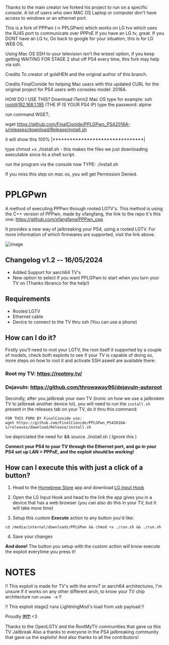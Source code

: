 Thanks to the main creator ive forked his project to run on a specific console.
A lot of users who own MAC OS Laptop or computer don't have access to windows or an ethernet port.

This is a fork of PPPwn (-> PPLGPwn) which works on LG tvs which uses the RJ45 port to communicate over PPPoE
If you have an LG tv, great. 
If you DONT have an LG tv, Go back to google for your situation, this is for LG WEB OS.

Using Mac OS SSH to your television isn't the wisest option, if you keep getting WAITING FOR STAGE 2 shut off PS4 every time, 
this fork may help via ssh. 

Credits
To creator of goldHEN
and the original author of this branch.

Credits 
FinalCionide for helping Mac users with this updated CURL for the original project for PS4 users with consoles model: 2016A.

HOW DO I USE THIS?
Download iTerm2 Mac OS
type for example:   ssh root@192.168.1.195     (THE IP IS YOUR PS4 IP)
type the password:  alpine

run command  WGET;

wget https://github.com/FinalCionide/PPLGPwn_PS42016A-s/releases/download/Release/install.sh

it will show this 100% |********************************|

type chmod +x ./install.sh
     -  this makes the files we just downloading executable since its a shell script.

 run the program via the console now  TYPE:  ./install.sh

 If you miss this step on mac os, you will get Permission Denied. 
 

# PPLGPwn
A method of executing PPPwn through rooted LGTV's.
This method is using the C++ version of PPPwn, made by xfangfang, the link to the repo it's this one:
https://github.com/xfangfang/PPPwn_cpp

It provides a new way of jailbreaking your PS4, using a rooted LGTV.
For more information of which firmwares are supported, visit the link above.

![image](https://github.com/zauceee/PPLGPwn/assets/37784801/068d16b5-051e-4f22-bdf7-b0e3b46e6590)

## Changelog v1.2 -- 16/05/2024
- Added Support for aarch64 TV's
- New option to select if you want PPLGPwn to start when you turn your TV on (Thanks llbranco for the help!)

## Requirements
- Rooted LGTV
- Ethernet cable
- Device to connect to the TV thru ssh (You can use a phone)

## How can I do it?

Firstly you'll need to root your LGTV, the root itself it supported by a couple of models, check both exploits to see if your TV is capable of doing so, more steps on how to root it and activate SSH aswell are available there:
### Root my TV: https://rootmy.tv/
### Dejavuln: https://github.com/throwaway96/dejavuln-autoroot

Secondly, after you jailbreak your own TV (ironic on how we use a jailbroken TV to jailbreak another device lol), you will need to run the ```install.sh``` present in the releases tab on your TV, do it thru this command:

```
FOR THIS FORK BY FinalCionide use: 
wget https://github.com/FinalCionide/PPLGPwn_PS42016A-s/releases/download/Release/install.sh 
```
Ive depriciated the need for 
&& source ./install.sh ( Ignore this )

**Connect your PS4 to your TV through the Ethernet port, and go in your PS4 set up LAN > PPPoE, and the exploit should be working!**

## How can I execute this with just a click of a button?
1. Head to the [Homebrew Store](https://www.webosbrew.org/) app and download [LG Input Hook](https://repo.webosbrew.org/apps/org.webosbrew.inputhook/)

2. Open the LG Input Hook and head to the link the app gives you in a device that has a web browser (you can also do this in your TV, but it will take more time)

3. Setup this custom **Execute** action to any button you'd like:

```
cd /media/internal/downloads/PPLGPwn && chmod +x ./run.sh && ./run.sh
```   

4. Save your changes

**And done!** The button you setup with the custom action will know execute the exploit everytime you press it!

# NOTES
!! This exploit is made for TV's with the armv7 or aarch64 architectures, I'm unsure if it works on any other different arch, to know your TV chip architecture run ```uname -m``` !!

!! This exploit stage2 runs LightningMod's load from usb payload !!

Proudly **🇵🇹** <3

Thanks to the OpenLGTV and the RootMyTV communities that gave us this TV Jailbreak
Also a thanks to everyone in the PS4 jailbreaking community that gave us the exploits!
And also thanks to all the contributors!

